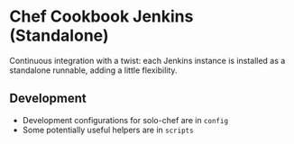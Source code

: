 Chef Cookbook Jenkins (Standalone)
==============================

Continuous integration with a twist: each Jenkins instance is installed as a standalone runnable, 
adding a little flexibility.


Development
-----------
* Development configurations for solo-chef are in `config`
* Some potentially useful helpers are in `scripts`